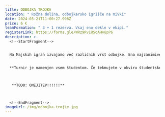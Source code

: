 ```yaml
---
title: ODBOJKA TROJKE
location: " Rožna dolina, odbojkarsko igrišče na mivki"
date: 2024-05-21T11:00:27.996Z
price: 6 €
teamFormation: " 3 + 1 rezerva. Vsaj eno dekle v ekipi."
registerLink: https://forms.gle/WRz9Rv1RSqAHv8pP6
description: >-
  <!--StartFragment-->


  Na Majskih igrah izvajamo več različnih vrst odbojke. Ena najzanimivejših je tekmovanje v mešanih trojkah. Lokacija izvedbe je med študentskima domovoma v Mestnem Logu. Veliko število prijavljenih ekip pritegne mnogo gledalcev, ki z navijanjem poskrbijo za še večji tekmovalni naboj in odlično vzdušje. Vsaka ekipa lahko prijavi 4 tekmovalce. Med igro mora imeti vsaka ekipa na igrišču vsaj eno dekle. Igra se po piramidnem sistemu izpadanja, kjer ekipe vse do finala igrajo na dobljeni set do 21 točk, v finalu pa ekipi odigrata na dva dobljena seta do 21 točk.


  **Turnir je namenjen vsem študentom. Če tekmujete v okviru študentskega doma, mora ekipo sestavljati VEČ kot polovica stanovalcev istega doma, hkrati pa se morate uvrstiti med najboljše tri. Prva ekipa prejme 12 točk, druga 10 točk ter tretja 8 točk.**



   **TODO: OMEJITEV!!!!!!**



  <!--EndFragment-->
imageUrl: /img/odbojka-trojke.jpg
---
```

